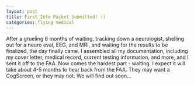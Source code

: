 ```yaml
---
layout: post
title: First Info Packet Submitted! :)
categories: flying medical
---
```


After a grueling 6 months of waiting, tracking down a neurologist, shelling out
for a neuro eval, EEG, and MRI, and waiting for the results to be finalized, the
day finally came. I assembled all my documentation, including my cover letter,
medical record, current testing information, and more, and I sent it off to the
FAA. Now comes the hardest part - waiting. I expect it will take about 4-5
months to hear back from the FAA. They may want a CogScreen, or they may not. We
will find out soon...